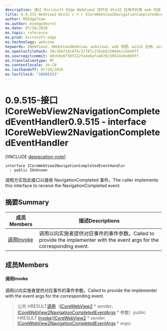 ```yaml
---
description: 通过 Microsoft Edge WebView2 控件在 Win32 应用中托管 web 内容
title: 0.9.515-WebView2 Win32 c + + ICoreWebView2NavigationCompletedEventHandler
author: MSEdgeTeam
ms.author: msedgedevrel
ms.date: 07/20/2020
ms.topic: reference
ms.prod: microsoft-edge
ms.technology: webview
keywords: IWebView2、IWebView2WebView、webview2、web 视图、win32 应用、win32、edge、ICoreWebView2、ICoreWebView2Controller、浏览器控件、边缘 html
ms.openlocfilehash: 30c39bf10c874c17787c235ebb1589de1c9449ff
ms.sourcegitcommit: e0cb9e6f59f222fade6afa4829c59524a9a9b9ff
ms.translationtype: MT
ms.contentlocale: zh-CN
ms.lasthandoff: 07/20/2020
ms.locfileid: "10885553"
---
```

# <span data-ttu-id="a2a9f-104">0.9.515-接口 ICoreWebView2NavigationCompletedEventHandler</span><span class="sxs-lookup"><span data-stu-id="a2a9f-104">0.9.515 - interface ICoreWebView2NavigationCompletedEventHandler</span></span> 

[!INCLUDE [deprecation-note](../../includes/deprecation-note.md)]

```
interface ICoreWebView2NavigationCompletedEventHandler
  : public IUnknown
```

<span data-ttu-id="a2a9f-105">调用方实现此接口以接收 NavigationCompleted 事件。</span><span class="sxs-lookup"><span data-stu-id="a2a9f-105">The caller implements this interface to receive the NavigationCompleted event.</span></span>

## <span data-ttu-id="a2a9f-106">摘要</span><span class="sxs-lookup"><span data-stu-id="a2a9f-106">Summary</span></span>

 <span data-ttu-id="a2a9f-107">成员</span><span class="sxs-lookup"><span data-stu-id="a2a9f-107">Members</span></span>                        | <span data-ttu-id="a2a9f-108">描述</span><span class="sxs-lookup"><span data-stu-id="a2a9f-108">Descriptions</span></span>
--------------------------------|---------------------------------------------
[<span data-ttu-id="a2a9f-109">调用</span><span class="sxs-lookup"><span data-stu-id="a2a9f-109">Invoke</span></span>](#invoke) | <span data-ttu-id="a2a9f-110">调用以向实施者提供对应事件的事件参数。</span><span class="sxs-lookup"><span data-stu-id="a2a9f-110">Called to provide the implementer with the event args for the corresponding event.</span></span>

## <span data-ttu-id="a2a9f-111">成员</span><span class="sxs-lookup"><span data-stu-id="a2a9f-111">Members</span></span>

#### <span data-ttu-id="a2a9f-112">调用</span><span class="sxs-lookup"><span data-stu-id="a2a9f-112">Invoke</span></span> 

<span data-ttu-id="a2a9f-113">调用以向实施者提供对应事件的事件参数。</span><span class="sxs-lookup"><span data-stu-id="a2a9f-113">Called to provide the implementer with the event args for the corresponding event.</span></span>

> <span data-ttu-id="a2a9f-114">公共 HRESULT[调用](#invoke)（[ICoreWebView2](icorewebview2.md) \* sender、 [ICoreWebView2NavigationCompletedEventArgs](icorewebview2navigationcompletedeventargs.md) \* 参数）</span><span class="sxs-lookup"><span data-stu-id="a2a9f-114">public HRESULT [Invoke](#invoke)([ICoreWebView2](icorewebview2.md) \* sender, [ICoreWebView2NavigationCompletedEventArgs](icorewebview2navigationcompletedeventargs.md) \* args)</span></span>

